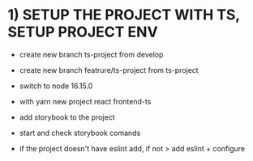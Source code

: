 # 1) SETUP THE PROJECT WITH TS, SETUP PROJECT ENV

* create new branch ts-project from develop

* create new branch featrure/ts-project from ts-project

* switch to node 16.15.0

* with yarn new project react frontend-ts

* add storybook to the project

* start and check storybook comands

* if the project doesn't have eslint add, if not > add eslint + configure

